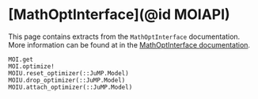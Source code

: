 # [MathOptInterface](@id MOIAPI)

This page contains extracts from the `MathOptInterface` documentation. More
information can be found at in the [MathOptInterface documentation](https://jump.dev/MathOptInterface.jl/stable/).

```@docs
MOI.get
MOI.optimize!
MOIU.reset_optimizer(::JuMP.Model)
MOIU.drop_optimizer(::JuMP.Model)
MOIU.attach_optimizer(::JuMP.Model)
```
